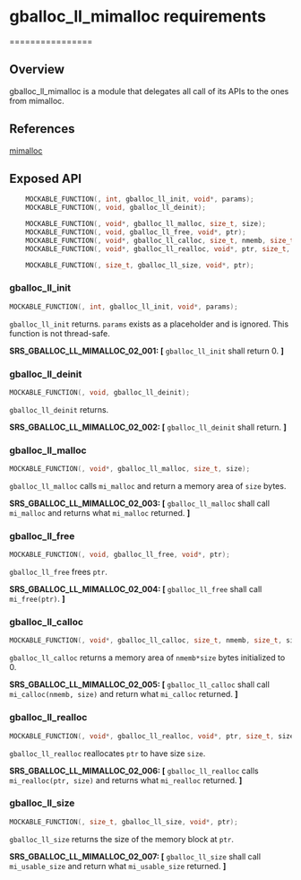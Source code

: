 # gballoc_ll_mimalloc requirements
================

## Overview

gballoc_ll_mimalloc is a module that delegates all call of its APIs to the ones from mimalloc.

## References
[mimalloc](https://github.com/microsoft/mimalloc)


## Exposed API

```c
    MOCKABLE_FUNCTION(, int, gballoc_ll_init, void*, params);
    MOCKABLE_FUNCTION(, void, gballoc_ll_deinit);

    MOCKABLE_FUNCTION(, void*, gballoc_ll_malloc, size_t, size);
    MOCKABLE_FUNCTION(, void, gballoc_ll_free, void*, ptr);
    MOCKABLE_FUNCTION(, void*, gballoc_ll_calloc, size_t, nmemb, size_t, size);
    MOCKABLE_FUNCTION(, void*, gballoc_ll_realloc, void*, ptr, size_t, size);

    MOCKABLE_FUNCTION(, size_t, gballoc_ll_size, void*, ptr);

```

### gballoc_ll_init
```c
MOCKABLE_FUNCTION(, int, gballoc_ll_init, void*, params);
```

`gballoc_ll_init` returns. `params` exists as a placeholder and is ignored. This function is not thread-safe.

**SRS_GBALLOC_LL_MIMALLOC_02_001: [** `gballoc_ll_init` shall return 0. **]**


### gballoc_ll_deinit
```c
MOCKABLE_FUNCTION(, void, gballoc_ll_deinit);
```

`gballoc_ll_deinit` returns.

**SRS_GBALLOC_LL_MIMALLOC_02_002: [** `gballoc_ll_deinit` shall return. **]**

### gballoc_ll_malloc
```c
MOCKABLE_FUNCTION(, void*, gballoc_ll_malloc, size_t, size);
```

`gballoc_ll_malloc` calls `mi_malloc` and return a memory area of `size` bytes.


**SRS_GBALLOC_LL_MIMALLOC_02_003: [** `gballoc_ll_malloc` shall call `mi_malloc` and returns what `mi_malloc` returned. **]**

### gballoc_ll_free
```c
MOCKABLE_FUNCTION(, void, gballoc_ll_free, void*, ptr);
```

`gballoc_ll_free` frees `ptr`.

**SRS_GBALLOC_LL_MIMALLOC_02_004: [** `gballoc_ll_free` shall call `mi_free(ptr)`. **]**


### gballoc_ll_calloc
```c
MOCKABLE_FUNCTION(, void*, gballoc_ll_calloc, size_t, nmemb, size_t, size);
```

`gballoc_ll_calloc` returns a memory area of `nmemb*size` bytes initialized to 0.

**SRS_GBALLOC_LL_MIMALLOC_02_005: [** `gballoc_ll_calloc` shall call `mi_calloc(nmemb, size)` and return what `mi_calloc` returned. **]**


### gballoc_ll_realloc
```c
MOCKABLE_FUNCTION(, void*, gballoc_ll_realloc, void*, ptr, size_t, size);
```

`gballoc_ll_realloc` reallocates `ptr` to have size `size`.

**SRS_GBALLOC_LL_MIMALLOC_02_006: [** `gballoc_ll_realloc` calls `mi_realloc(ptr, size)` and returns what `mi_realloc` returned. **]**

### gballoc_ll_size
```c
MOCKABLE_FUNCTION(, size_t, gballoc_ll_size, void*, ptr);
```

`gballoc_ll_size` returns the size of the memory block at `ptr`.

**SRS_GBALLOC_LL_MIMALLOC_02_007: [** `gballoc_ll_size` shall call `mi_usable_size` and return what `mi_usable_size` returned. **]**







